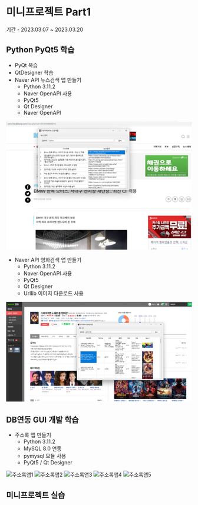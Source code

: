 # 미니프로젝트 Part1
기간 - 2023.03.07 ~ 2023.03.20

## Python PyQt5 학습
- PyQt 복습
- QtDesigner 학습
- Naver API 뉴스검색 앱 만들기
  - Python 3.11.2
  - Naver OpenAPI 사용
  - PyQt5
  - Qt Designer
  - Naver OpenAPI

<!--
![네이버뉴스앱](https://raw.githubusercontent.com/OHYUNBEOM/MiniProjects/main/images/naver_news2.png)
-->
<img src="https://raw.githubusercontent.com/OHYUNBEOM/MiniProjects/main/images/naver_news2.png" width="780" />

- Naver API 영화검색 앱 만들기
  - Python 3.11.2
  - Naver OpenAPI 사용
  - PyQt5
  - Qt Designer
  - Urllib 이미지 다운로드 사용

<img src="https://raw.githubusercontent.com/OHYUNBEOM/MiniProjects/main/images/naver_movie2.png" width="780">

## DB연동 GUI 개발 학습
- 주소록 앱 만들기
  - Python 3.11.2
  - MySQL 8.0 연동
  - pymysql 모듈 사용
  - PyQt5 / Qt Designer

![주소록앱1]()
![주소록앱2]()
![주소록앱3]()
![주소록앱4]()
![주소록앱5]()

## 미니프로젝트 실습